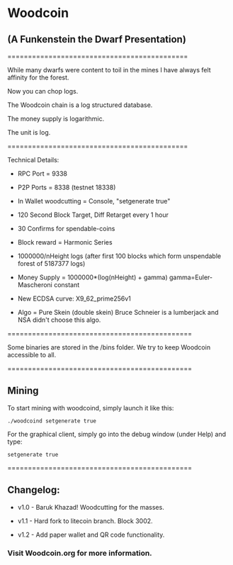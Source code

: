 # Woodcoin

## (A Funkenstein the Dwarf Presentation)

============================================

While many dwarfs were content to toil in the mines I have always felt affinity for the forest.  

Now you can chop logs.  

The Woodcoin chain is a log structured database.

The money supply is logarithmic.

The unit is log.
 
============================================

Technical Details:

* RPC Port = 9338

* P2P Ports = 8338 (testnet 18338)

* In Wallet woodcutting = Console, "setgenerate true"

* 120 Second Block Target, Diff Retarget every 1 hour

* 30 Confirms for spendable-coins

* Block reward = Harmonic Series

* 1000000/nHeight logs  (after first 100 blocks which form unspendable forest of 5187377 logs) 

* Money Supply = 1000000*(log(nHeight) + gamma)     gamma=Euler-Mascheroni constant 

* New ECDSA curve: X9_62_prime256v1 

* Algo = Pure Skein (double skein) Bruce Schneier is a lumberjack and NSA didn't choose this algo.

=============================================

Some binaries are stored in the /bins folder. We try to keep Woodcoin accessible to all. 

=============================================

## Mining

To start mining with woodcoind, simply launch it like this: 

```./woodcoind setgenerate true```

For the graphical client, simply go into the debug window (under Help) and type:

```setgenerate true```

=============================================


## Changelog:

* v1.0 - Baruk Khazad!  Woodcutting for the masses.

* v1.1 - Hard fork to litecoin branch.  Block 3002.

* v1.2 - Add paper wallet and QR code functionality.

### Visit Woodcoin.org for more information. 

